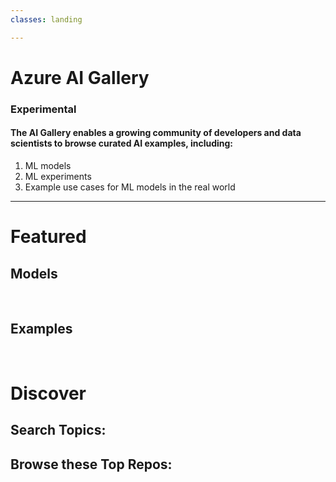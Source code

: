 ```yaml
---
classes: landing

---
```


<link rel="stylesheet" type="text/css" href="./src/css/content-scroller.css"/>
<link rel="stylesheet" type="text/css" href="./src/css/styles.css"/>
<script src="https://ajax.googleapis.com/ajax/libs/jquery/3.3.1/jquery.min.js"></script>
<script src="./dist/bundle.js"></script>

<div id="header">
    <h1 class="main-heading">Azure AI Gallery</h1>
</div>


<h3> Experimental</h3>

<h4>The AI Gallery enables a growing community of developers and data scientists to browse curated AI examples, including: </h4>

1. ML models
2. ML experiments
3. Example use cases for ML models in the real world

* * *

# Featured

## Models

<div id="models-container"></div>

<br/>

## Examples

<div id="examples-container"></div>

<br/>


# Discover
## Search Topics: 


<div id="search"></div>



## Browse these Top Repos: 


<div id="browse"></div>

